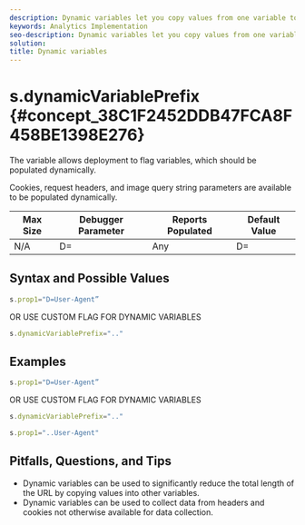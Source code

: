 ```yaml
---
description: Dynamic variables let you copy values from one variable to another without typing the full values multiple times in the image requests on your site.
keywords: Analytics Implementation
seo-description: Dynamic variables let you copy values from one variable to another without typing the full values multiple times in the image requests on your site.
solution: 
title: Dynamic variables
---
```


# s.dynamicVariablePrefix {#concept_38C1F2452DDB47FCA8F458BE1398E276}

The  variable allows deployment to flag variables, which should be populated dynamically. 

Cookies, request headers, and image query string parameters are available to be populated dynamically. 

|  Max Size  | Debugger Parameter  | Reports Populated  | Default Value  |
|---|---|---|---|
|  N/A  | D=  | Any  | D=  |

## Syntax and Possible Values

```js
s.prop1="D=User-Agent”
```

OR USE CUSTOM FLAG FOR DYNAMIC VARIABLES

```js
s.dynamicVariablePrefix=".."
```

## Examples

```js
s.prop1="D=User-Agent”
```

OR USE CUSTOM FLAG FOR DYNAMIC VARIABLES

```js
s.dynamicVariablePrefix=".."
```

```js
s.prop1="..User-Agent"
```

## Pitfalls, Questions, and Tips

* Dynamic variables can be used to significantly reduce the total length of the URL by copying values into other variables. 
* Dynamic variables can be used to collect data from headers and cookies not otherwise available for data collection.
